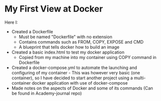 # My First View at Docker

Here I:
- Created a Dockerfile
    - Must be named "Dockerfile" with no extension 
    - Contains commands such as FROM, COPY, EXPOSE and CMD
    - A blueprint that tells docker how to build an image
- Created a basic index.html to test my docker application
    - Copied from my machine into my container using COPY command in Dockerfile
- Created a docker-compose.yml to automate the launching and configuring of my container - This was however very basic (one container), so I have decided to start another project using a multi-container docker application with use of docker-compose
- Made notes on the aspects of Docker and some of its commands (Can be found in Academy-journal repo)